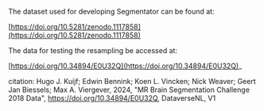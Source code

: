 The dataset used for developing Segmentator can be found at:

[https://doi.org/10.5281/zenodo.1117858](https://doi.org/10.5281/zenodo.1117858)

The data for testing the resampling be accessed at:

[https://doi.org/10.34894/E0U32Q](https://doi.org/10.34894/E0U32Q)_

citation: Hugo J. Kuijf; Edwin Bennink; Koen L. Vincken; Nick Weaver; Geert Jan Biessels; Max A. Viergever, 2024, "MR Brain Segmentation Challenge 2018 Data", https://doi.org/10.34894/E0U32Q, DataverseNL, V1
